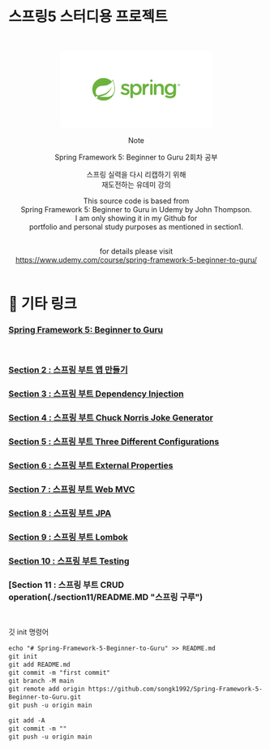# 스프링5 스터디용 프로젝트

<br />
<!-- Logo -->
<p align="center">
  <img src="./src/spring-logo.png" alt="Note" height="150px">
</p>

<!-- Title and Description -->
<div align="center">
Note

Spring Framework 5: Beginner to Guru
2회차 공부

스프링 실력을 다시 리캡하기 위해 <br />
재도전하는 유데미 강의

This source code is based from<br />
Spring Framework 5: Beginner to Guru in Udemy by John Thompson.<br />
I am only showing it in my Github for<br />
portfolio and personal study purposes as mentioned in section1.<br /><br />

for details please visit<br />
https://www.udemy.com/course/spring-framework-5-beginner-to-guru/
<br /><br />

</div>

# 📓 기타 링크

### [ Spring Framework 5: Beginner to Guru ](https://www.udemy.com/course/spring-framework-5-beginner-to-guru/ "udemy")

<br />

### [Section 2 : 스프링 부트 앱 만들기](./section02/README.MD "스프링 구루")

### [Section 3 : 스프링 부트 Dependency Injection](./section03/README.MD "스프링 구루")

### [Section 4 : 스프링 부트 Chuck Norris Joke Generator](./section04/README.MD "스프링 구루")

### [Section 5 : 스프링 부트 Three Different Configurations](./section05/README.MD "스프링 구루")

### [Section 6 : 스프링 부트 External Properties](./section06/README.MD "스프링 구루")

### [Section 7 : 스프링 부트 Web MVC](./section07/README.MD "스프링 구루")

### [Section 8 : 스프링 부트 JPA](./section08/README.MD "스프링 구루")

### [Section 9 : 스프링 부트 Lombok](./section09/README.MD "스프링 구루")

### [Section 10 : 스프링 부트 Testing](./section10/README.MD "스프링 구루")

### [Section 11 : 스프링 부트 CRUD operation(./section11/README.MD "스프링 구루")

<br />


깃 init 명령어
```
echo "# Spring-Framework-5-Beginner-to-Guru" >> README.md
git init
git add README.md
git commit -m "first commit"
git branch -M main
git remote add origin https://github.com/songk1992/Spring-Framework-5-Beginner-to-Guru.git
git push -u origin main
```

```
git add -A
git commit -m ""
git push -u origin main

```
